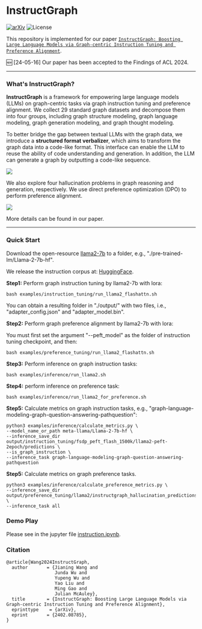 # InstructGraph

[![arXiv](https://img.shields.io/badge/arXiv-2402.08785-b31b1b.svg)](https://arxiv.org/abs/2402.08785) 
![License](https://img.shields.io/badge/License-MIT-blue)

This repository is implemented for our paper [```InstructGraph: Boosting Large Language Models via Graph-centric Instruction Tuning and Preference Alignment```](https://arxiv.org/pdf/2402.08785.pdf).

🆕 [24-05-16] Our paper has been accepted to the Findings of ACL 2024.

---

### What's InstructGraph?

**InstructGraph** is a framework for empowering large language models (LLMs) on graph-centric tasks via graph instruction tuning and preference alignment. We collect 29 standard graph datasets and decompose them into four groups, including graph structure modeling, graph language modeling, graph generation modeling, and graph thought modeling.

To better bridge the gap between textual LLMs with the graph data, we introduce a **structured format verbalizer**, which aims to transform the graph data into a code-like format. This interface can enable the LLM to reuse the ability of code understanding and generation. In addition, the LLM can generate a graph by outputting a code-like sequence. 

![](./images/instructgraph_all_task.png)

We also explore four hallucination problems in graph reasoning and generation, respectively. We use direct preference optimization (DPO) to perform preference alignment.

![](./images/instructgraph_framework.png)

More details can be found in our paper.

<!-- ### Released Resource Download -->

---

### Quick Start

Download the open-resource [llama2-7b](https://huggingface.co/meta-llama/Llama-2-7b-hf) to a folder, e.g., "./pre-trained-lm/Llama-2-7b-hf".

We release the instruction corpus at: [HuggingFace](https://huggingface.co/datasets/wjn1996/InstructGraph).

**Step1:** Perform graph instruction tuning by llama2-7b with lora:
```
bash examples/instruction_tuning/run_llama2_flashattn.sh
```

You can obtain a resulting folder in "./output/" with two files, i.e., "adapter_config.json" and "adapter_model.bin".

**Step2:** Perform graph preference alignment by llama2-7b with lora:

You must first set the argument "--peft_model" as the folder of instruction tuning checkpoint, and then:
```
bash examples/preference_tuning/run_llama2_flashattn.sh
```

**Step3:** Perform inference on graph instruction tasks:
```
bash examples/inference/run_llama2.sh
```

**Step4:** perform inference on preference task:
```
bash examples/inference/run_llama2_for_preference.sh
```

**Step5:** Calculate metrics on graph instruction tasks, e.g., "graph-language-modeling-graph-question-answering-pathquestion":

```
python3 examples/inference/calculate_metrics.py \
--model_name_or_path meta-llama/Llama-2-7b-hf \
--inference_save_dir output/instruction_tuning/fsdp_peft_flash_1500k/llama2-peft-2epoch/predictions \
--is_graph_instruction \
--inference_task graph-language-modeling-graph-question-answering-pathquestion
```

**Step5:** Calculate metrics on graph preference tasks.

```
python3 examples/inference/calculate_preference_metrics.py \
--inference_save_dir output/preference_tuning/llama2/instructgraph_hallucination_predictions \
--inference_task all
```

### Demo Play

Please see in the jupyter file [instruction.ipynb](./examples/demo/instruction.ipynb).

<!-- ### Acknowledgement -->



### Citation

```
@article{Wang2024InstructGraph,
  author       = {Jianing Wang and
                  Junda Wu and
                  Yupeng Wu and
                  Yao Liu and
                  Ming Gao and
                  Julian McAuley},
  title        = {InstructGraph: Boosting Large Language Models via Graph-centric Instruction Tuning and Preference Alignment},
  eprinttype    = {arXiv},
  eprint       = {2402.08785},
}
```
